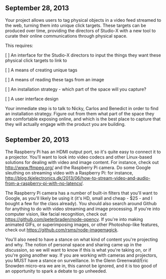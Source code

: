 ## September 28, 2013

Your project allows users to tag physical objects in a video feed streamed to the web, turning them into unique click targets. These targets can be produced over time, providing the directors of Studio-X with a new tool to curate their online communications through physical space.

This requires:

[ ]	An interface for the Studio-X directors to input the things they want these physical click targets to link to

[ ]	A means of creating unique tags

[ ] A means of reading these tags from an image

[ ]	An installation strategy - which part of the space will you capture?

[ ]	A user interface design

Your immediate step is to talk to Nicky, Carlos and Benedict in order to find an installation strategy. Figure out from them what part of the space they are comfortable exposing online, and which is the best place to capture that they will actually engage with the product you are building.



## September 20, 2013

The Raspberry Pi has an HDMI output port, so it's quite easy to connect it to a projector. You'll want to look into video codecs and other Linux-based solutions for dealing with video and image content. For instance, check out http://www.ffmpeg.org/ and the Raspberry Pi camera. Do some Google sleuthing on streaming video with a Raspberry Pi: for instance, http://blog.tkjelectronics.dk/2013/06/how-to-stream-video-and-audio-from-a-raspberry-pi-with-no-latency/.

The Raspberry Pi camera has a number of built-in filters that you'll want to Google, as you'll likely be using it (it's HD, small and cheap - $25 - and I bought a few for the class already). You should also search around Github for anything to do with video streaming and image processing. If you're into computer vision, like facial recognition, check out https://github.com/peterbraden/node-opencv. If you're into making animated GIFs, or superimposing images, or other Photoshop-like features, check out https://github.com/rsms/node-imagemagick.

You'll also need to have a stance on what kind of content you're projecting and why. The notion of personal space and sharing came up in the discussion, so we will want to know if this is what you're taking on, or if you're going another way. If you are working with cameras and projectors, you MUST have a stance on surveillance. In the Glenn Greenwald/Eric Snowden micro-era we are in, this cannot be ignored, and it is too good of an opportunity to spark a debate to go unheeded.
